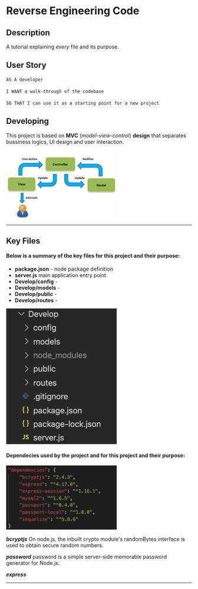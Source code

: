 # Reverse Engineering Code

## Description

A tutorial explaining _every_ file and its purpose.

## User Story

```
AS A developer

I WANT a walk-through of the codebase

SO THAT I can use it as a starting point for a new project
```

## Developing

This project is based on **MVC** (_model-view-control_) **design** that separates bussiness logics, UI design and user interaction.

<img src="./Assets/imgs/mvc.jpg" width = "300px">

---

## Key Files

#### Below is a summary of the key files for this project and their purpose:

- **package.json** - node package definition
- **server.js** main application entry point
- **Develop/config** -
- **Develop/models** -
- **Develop/public** -
- **Develop/routes** -

<img src="./Assets/imgs/files.png" width = "300px">

#### Dependecies used by the project and for this project and their purpose:

<img src="./Assets/imgs/dev.png" width = "300px">

_**bcryptjs**_ On node.js, the inbuilt crypto module's randomBytes interface is used to obtain secure random numbers.

_**password**_ password is a simple server-side memorable password generator for Node.js.

_**express**_

---
